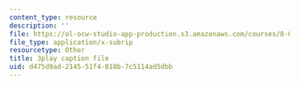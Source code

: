 ```yaml
---
content_type: resource
description: ''
file: https://ol-ocw-studio-app-production.s3.amazonaws.com/courses/8-01sc-classical-mechanics-fall-2016/d475d9ad214551f4818b7c5114ad5dbb_r2Qb0vsxa8Y.vtt
file_type: application/x-subrip
resourcetype: Other
title: 3play caption file
uid: d475d9ad-2145-51f4-818b-7c5114ad5dbb
---
```

